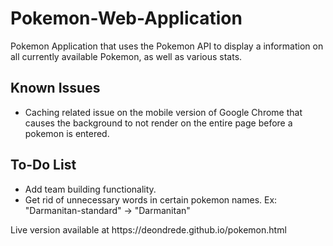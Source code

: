 # Pokemon-Web-Application
Pokemon Application that uses the Pokemon API to display a information on all currently available Pokemon, as well as various stats.
<h2>Known Issues</h2>
<ul>
  <li>Caching related issue on the mobile version of Google Chrome that causes the background to not render on the entire page before a pokemon is entered.</li>
</ul>
<h2>To-Do List</h2>
<ul>
  <li>Add team building functionality.</li>
  <li>Get rid of unnecessary words in certain pokemon names. Ex: "Darmanitan-standard" -> "Darmanitan"
</ul>
<p>Live version available at https://deondrede.github.io/pokemon.html</p>
